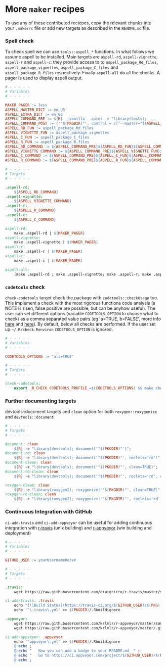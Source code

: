 # More `maker` recipes

To use any of these contributed reciepes, copy the relevant chunks
into your `.makerrc` file or add new targets as described in the
`README.md` file.


<!-- 
### TemplateTitle

``` Makefile
# - - - - -
# Variables
# - - - - -

# - - - - -
# Targets
# - - - - -

```
-->

### Spell check

To check spell we can use `tools::aspell_*` functions. In what follows we
assume aspell to be installed. Main targets are `aspell-rd`,
`aspell-vignette`, `aspell-r` and `aspell-c`: they provide access to
to `aspell_package_Rd_files`, `aspell_package_vignettes`,
`aspell_package_C_files` and `aspell_package_R_files` respectively.
Finally `aspell-all` do all the checks.
A pager is used to display aspell output.

```Makefile
# - - - - -
# Variables
# - - - - -

MAKER_PAGER := less
ASPELL_MASTER_DICT := en_US
ASPELL_EXTRA_DICT := en_GB
ASPELL_COMMAND_PRE := ${R} --vanilla --quiet -e "library(tools); 
ASPELL_COMMAND_POST := ('"$(PKGDIR)"', control = c('--master="$(ASPELL_MASTER_DICT)"', '--add-extra-dicts="$(ASPELL_EXTRA_DICT)"'), dictionaries = Sys.glob(file.path(R.home('share'), 'dictionaries', '*.rds')))" 
ASPELL_RD_FUN := aspell_package_Rd_files
ASPELL_VIGNETTE_FUN := aspell_package_vignettes
ASPELL_C_FUN := aspell_package_C_files
ASPELL_R_FUN := aspell_package_R_files
ASPELL_RD_COMMAND := ${ASPELL_COMMAND_PRE}${ASPELL_RD_FUN}${ASPELL_COMMAND_POST}
ASPELL_VIGNETTE_COMMAND := ${ASPELL_COMMAND_PRE}${ASPELL_VIGNETTE_FUN}${ASPELL_COMMAND_POST}
ASPELL_C_COMMAND := ${ASPELL_COMMAND_PRE}${ASPELL_C_FUN}${ASPELL_COMMAND_POST}
ASPELL_R_COMMAND := ${ASPELL_COMMAND_PRE}${ASPELL_R_FUN}${ASPELL_COMMAND_POST}

# - - - - -
# Targets
# - - - - -

.aspell-rd:
	${ASPELL_RD_COMMAND}
.aspell-vignette: 
	${ASPELL_VIGNETTE_COMMAND}
.aspell-r: 
	${ASPELL_R_COMMAND}
.aspell-c: 
	${ASPELL_C_COMMAND}

aspell-rd: 
	make .aspell-rd | ${MAKER_PAGER}
aspell-vignette: 
	make .aspell-vignette | $(MAKER_PAGER)
aspell-r: 
	make .aspell-r | $(MAKER_PAGER)
aspell-c: 
	make .aspell-c | $(MAKER_PAGER)

aspell-all:
	(make .aspell-rd ; make .aspell-vignette; make .aspell-r; make .aspell-c) | $(MAKER_PAGER)

```


### `codetools` check

`check-codetools` target check the package with `codetools::checkUsage`
too. This implement a check with the most rigorous functions code analysis
(a NOTE is risen, false positive are possible, but can be anyhow useful).
The user can set different options (variable `CODETOOLS_OPTION` to choose
what to check) as a comma separated value pairs (eg 'a=TRUE, b=FALSE', more
info
[here](http://cran.r-project.org/doc/manuals/r-release/R-ints.html#Tools)
and [here](http://stackoverflow.com/questions/10017702/)). By default,
below all checks are performed. If the user set up `~/.R/check.Renviron`
`CODETOOLS_OPTION` is ignored.


``` Makefile
# - - - - -
# Variables
# - - - - -

CODETOOLS_OPTIONS := "all=TRUE"

# - - - - -
# Targets
# - - - - -

check-codetools: 
	export _R_CHECK_CODETOOLS_PROFILE_=$(CODETOOLS_OPTIONS) && make check PKG=$(PKG)

```


### Further documenting targets
devtools::document targets and `clean` option for both
`roxygen::roxygenize` and `devtools::document` 

``` Makefile
# - - - - -
# Targets
# - - - - -

document: clean
	${R} -e "library(devtools); document('"$(PKGDIR)"')";
document-rd: clean
	${R} -e "library(devtools); document('"$(PKGDIR)"', roclets='rd')";
document-clean: clean
	${R} -e "library(devtools); document('"$(PKGDIR)"', clean=TRUE)";
document-rd-clean: clean
	${R} -e "library(devtools); document('"$(PKGDIR)"', roclets='rd', clean=TRUE)";

roxygen-clean: clean
	${R} -e "library(roxygen2); roxygenize('"$(PKGDIR)"', clean=TRUE)";
roxygen-rd-clean: clean
	${R} -e "library(roxygen2); roxygenize('"$(PKGDIR)"', roclets='rd', clean=TRUE)";

```


### Continuous Integration with GitHub
`ci-add-travis` and `ci-add-appveyor` can be useful for adding continuous
integration with [r-travis](https://github.com/craigcitro/r-travis) (unix
building) and [r-appveyor](https://github.com/krlmlr/r-appveyor) (win
building and deployment)

``` Makefile
# - - - - -
# Variables
# - - - - -

GITHUB_USER := yourUsernameHere#

# - - - - -
# Targets
# - - - - -

.travis:
	wget https://raw.githubusercontent.com/craigcitro/r-travis/master/sample.travis.yml -O  $(PKGDIR)/.travis.yml

ci-add-travis: .travis
	echo "[![Build Status](https://travis-ci.org/$(GITHUB_USER)/$(PKG).svg)](https://travis-ci.org/$(GITHUB_USER)/$(PKG))" >> $(PKGDIR)/README.md
	echo '^\.travis\.yml' >> $(PKGDIR)/.Rbuildignore

.appveyor:
	wget https://raw.githubusercontent.com/krlmlr/r-appveyor/master/sample.appveyor.yml -O  $(PKGDIR)/appveyor.yml
	wget https://raw.githubusercontent.com/krlmlr/r-appveyor/master/.gitattributes -O  $(PKGDIR)/.gitattributes

ci-add-appveyor: .appveyor
	echo '^appveyor\.yml' >> $(PKGDIR)/.Rbuildignore
	@ echo ;
	@ echo "   Now you can add a badge to your README.md  " ;
	@ echo "   Go to https://ci.appveyor.com/project/$(GITHUB_USER)/$(PKG)/settings/badges  " ;
	@ echo ;

```

